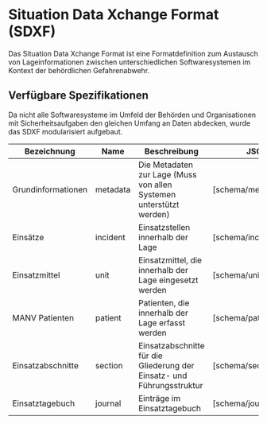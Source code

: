 
# Situation Data Xchange Format (SDXF)
Das Situation Data Xchange Format ist eine Formatdefinition zum Austausch von Lageinformationen zwischen unterschiedlichen Softwaresystemen im Kontext der behördlichen Gefahrenabwehr.

## Verfügbare Spezifikationen
Da nicht alle Softwaresysteme im Umfeld der Behörden und Organisationen mit Sicherheitsaufgaben den gleichen Umfang an Daten abdecken, wurde das SDXF modularisiert aufgebaut.

| Bezeichnung | Name | Beschreibung | JSON Schema |
|--|--|--|--|
| Grundinformationen | metadata | Die Metadaten zur Lage (Muss von allen Systemen unterstützt werden) | [schema/metadata.schema.json]
| Einsätze | incident | Einsatzstellen innerhalb der Lage | [schema/incident.schema.json]
| Einsatzmittel | unit | Einsatzmittel, die innerhalb der Lage eingesetzt werden | [schema/unit.schema.json]
| MANV Patienten | patient | Patienten, die innerhalb der Lage erfasst werden | [schema/patient.schema.json]
| Einsatzabschnitte | section | Einsatzabschnitte für die Gliederung der Einsatz- und Führungsstruktur | [schema/section.schema.json]
| Einsatztagebuch | journal | Einträge im Einsatztagebuch | [schema/journal.schema.json]